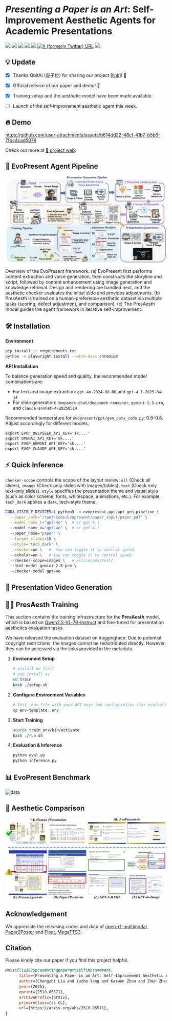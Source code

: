 # *Presenting a Paper is an Art*: Self-Improvement Aesthetic Agents for Academic Presentations

<a href='https://arxiv.org/abs/2510.05571'><img src='https://img.shields.io/badge/Paper-Arxiv-red'></a> <a href='https://evopresent.github.io/'><img src='https://img.shields.io/badge/Project-Page-green'></a> <a href='https://huggingface.co/datasets/TobyYang7/EvoPresent'><img src='https://img.shields.io/badge/🤗-Dataset-blue'></a> <a href='https://huggingface.co/LCZZZZ/PresAesth'><img src='https://img.shields.io/badge/🤗-Model-purple'></a> <a href='https://evopresent.github.io/'><img src='https://img.shields.io/badge/Demo-Live-orange'></a> <a href="https://x.com/xwang_lk/status/1975917585175642496" target="_blank"><img alt="X (formerly Twitter) URL" src="https://img.shields.io/twitter/url?url=https%3A%2F%2Fx.com%2F_akhaliq%2Fstatus%2F1927721150584390129"></a> <a href='https://mp.weixin.qq.com/s/_UvfTWG2Ub03XWDL7KchgA'><img src='https://img.shields.io/badge/Wexin-Blog-blue'></a>
    
 
 ## 💡 Update
- [X] Thanks QbitAI (量子位) for sharing our project [[link]](https://mp.weixin.qq.com/s/_UvfTWG2Ub03XWDL7KchgA)! 🎉
- [X] Official release of our paper and demo! 🎉
- [X] Training setup and the aesthetic model have been made available.
- [ ] Launch of the self-improvement aesthetic agent this week.
  

 ## 🔥 Demo

https://github.com/user-attachments/assets/b614dd22-48cf-41b7-b5b6-7fbc4cad5078

Check out more at [🎨 project web](https://evopresent.github.io/).


## 🚀  EvoPresent Agent Pipeline

![Pipeline](asset/pipeline.png)

Overview of the EvoPresent framework. (a) EvoPresent first performs content extraction and voice generation, then constructs the storyline and script, followed by content enhancement using image generation and knowledge retrieval. Design and rendering are handled next, and the aesthetic checker evaluates the initial slide and provides adjustments. (b) PresAesth is trained on a human-preference aesthetic dataset via multiple tasks (scoring, defect adjustment, and comparison). (c) The PresAesth model guides the agent framework in iterative self-improvement.

## 🛠️  Installation

**Environment**
```bash
pip install -r requirements.txt
python -m playwright install --with-deps chromium
```

**API Installation**

To balance generation speed and quality, the recommended model combinations are:
- For text and image extraction: `gpt-4o-2024-08-06` and `gpt-4.1-2025-04-14`
- For slide generation: `deepseek-chat/deepseek-reasoner`, `gemini-2.5-pro`, and `claude-sonnet-4-20250514`
  
Recommended temperature for `evopresent/ppt/gen_pptx_code.py`: 0.6–0.8. Adjust accordingly for different models.
 
```
export EVOP_DEEPSEEK_API_KEY='sk....'
export OPENAI_API_KEY='sk....'
export EVOP_GEMINI_API_KEY='sk....'
export EVOP_CLAUDE_API_KEY='sk....'
```

## ⚡ Quick Inference
`checker-scope` controls the scope of the layout review: `all` (Check all slides), `images` (Check only slides with images/tables), `text` (Check only text-only slides).
`style` specifies the presentation theme and visual style (such as color scheme, fonts, whitespace, animations, etc.). For example, `tech_dark` applies a dark, tech-style theme. 

```bash
CUDA_VISIBLE_DEVICES=1 python3 -m evopresent.ppt.ppt_gen_pipeline \
  --paper_path="/root/Code/Evopresent/paper_input/paper.pdf" \
  --model_name_t="gpt-4o" \  # or gpt-4.1
  --model_name_v="gpt-4o" \  # or gpt-4.1
  --paper_name="paper" \
  --target_slides=15 \
  --style="tech_dark" \
  --checker=on \   #  You can toggle it to control speed.
  --scholar=on \   # You can toggle it to control speed.
  --checker-scope=images \   # all/images/text/
  --html-model gemini-2.5-pro \   
  --checker-model gpt-4o
```

## 🎥 Presentation Video Generation


## 🏋️‍♂️ PresAesth Training

This section contains the training infrastructure for the **PresAesth** model, which is based on [Qwen2.5-VL-7B-Instruct](https://huggingface.co/Qwen/Qwen2.5-VL-7B-Instruct) and fine-tuned for presentation aesthetics evaluation tasks.

We have released the evaluation dataset on huggingface. Due to potential copyright restrictions, the images cannot be redistributed directly. However, they can be accessed via the links provided in the metadata.

1. **Environment Setup**
   ```bash
   # install uv first
   # pip install uv
   cd train
   bash ./setup.sh
   ```

2. **Configure Environment Variables**
   ```bash
   # Edit .env file with your API keys and configuration (for evaluation and verification)
   cp env-template .env
   ```

3. **Start Training**
   ```bash
   source train_env/bin/activate
   bash ./run.sh
   ```

4. **Evaluation & Inference**
   ```bash
   python eval.py
   python inference.py
   ```

## 📊 EvoPresent Benchmark
![data](asset/data.jpg)

## 🎨 Aesthetic Comparison

![data](asset/compare.jpg)

## Acknowledgement
We appreciate the releasing codes and data of [open-r1-multimodal](https://github.com/EvolvingLMMs-Lab/open-r1-multimodal), [Paper2Poster](https://github.com/Paper2Poster/Paper2Poster/) and [Float](https://github.com/deepbrainai-research/float), [MegaTTS3](https://github.com/bytedance/MegaTTS3)  .

## Citation
Please kindly cite our paper if you find this project helpful.

```bibtex
@misc{liu2025presentingpaperartselfimprovement,
      title={Presenting a Paper is an Art: Self-Improvement Aesthetic Agents for Academic Presentations}, 
      author={Chengzhi Liu and Yuzhe Yang and Kaiwen Zhou and Zhen Zhang and Yue Fan and Yannan Xie and Peng Qi and Xin Eric Wang},
      year={2025},
      eprint={2510.05571},
      archivePrefix={arXiv},
      primaryClass={cs.CL},
      url={https://arxiv.org/abs/2510.05571}, 
}
```
